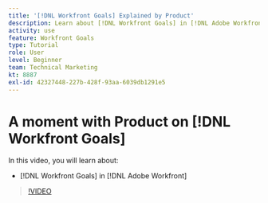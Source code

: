 ```yaml
---
title: '[!DNL Workfront Goals] Explained by Product'
description: Learn about [!DNL Workfront Goals] in [!DNL Adobe Workfront] from the Product team.
activity: use
feature: Workfront Goals
type: Tutorial
role: User
level: Beginner
team: Technical Marketing
kt: 8887
exl-id: 42327448-227b-428f-93aa-6039db1291e5
---
```

# A moment with Product on [!DNL Workfront Goals]

In this video, you will learn about:

* [!DNL Workfront Goals] in [!DNL Adobe Workfront]

>[!VIDEO](https://video.tv.adobe.com/v/335181/?quality=12)
